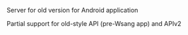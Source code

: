 Server for old version for Android application

Partial support for old-style API (pre-Wsang app)
and APIv2
